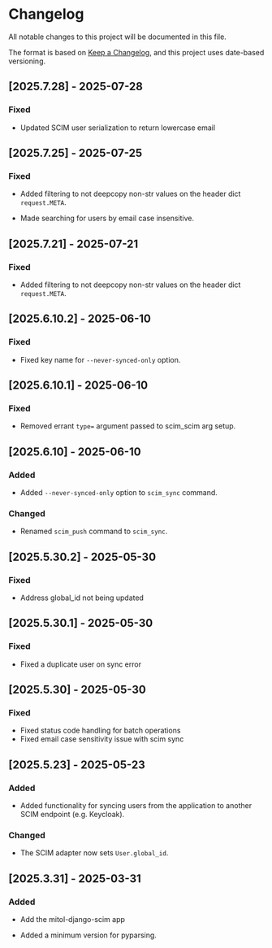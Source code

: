 # Changelog
All notable changes to this project will be documented in this file.

The format is based on [Keep a Changelog](https://keepachangelog.com/en/1.0.0/),
and this project uses date-based versioning.

<!-- scriv-insert-here -->

<a id='changelog-2025.7.28'></a>
## [2025.7.28] - 2025-07-28

### Fixed

- Updated SCIM user serialization to return lowercase email

<a id='changelog-2025.7.25'></a>
## [2025.7.25] - 2025-07-25

### Fixed

- Added filtering to not deepcopy non-str values on the header dict `request.META`.

- Made searching for users by email case insensitive.

<a id='changelog-2025.7.21'></a>
## [2025.7.21] - 2025-07-21

### Fixed

- Added filtering to not deepcopy non-str values on the header dict `request.META`.

<a id='changelog-2025.6.10.2'></a>
## [2025.6.10.2] - 2025-06-10

### Fixed

- Fixed key name for `--never-synced-only` option.

<a id='changelog-2025.6.10.1'></a>
## [2025.6.10.1] - 2025-06-10

### Fixed

- Removed errant `type=` argument passed to scim_scim arg setup.

<a id='changelog-2025.6.10'></a>
## [2025.6.10] - 2025-06-10

### Added

- Added `--never-synced-only` option to `scim_sync` command.

### Changed

- Renamed `scim_push` command to `scim_sync`.

<a id='changelog-2025.5.30.2'></a>
## [2025.5.30.2] - 2025-05-30

### Fixed

- Address global_id not being updated

<a id='changelog-2025.5.30.1'></a>
## [2025.5.30.1] - 2025-05-30

### Fixed

- Fixed a duplicate user on sync error

<a id='changelog-2025.5.30'></a>
## [2025.5.30] - 2025-05-30

### Fixed

- Fixed status code handling for batch operations
- Fixed email case sensitivity issue with scim sync

<a id='changelog-2025.5.23'></a>
## [2025.5.23] - 2025-05-23

### Added

- Added functionality for syncing users from the application to another SCIM
  endpoint (e.g. Keycloak).

### Changed

- The SCIM adapter now sets `User.global_id`.

<a id='changelog-2025.3.31'></a>
## [2025.3.31] - 2025-03-31

### Added

- Add the mitol-django-scim app

- Added a minimum version for pyparsing.
